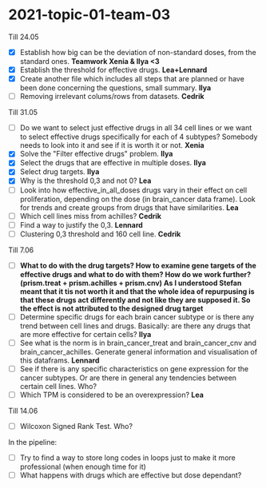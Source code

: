 # 2021-topic-01-team-03

Till 24.05
- [x] Establish how big can be the deviation of non-standard doses, from the standard ones. **Teamwork Xenia & Ilya <3**
- [x] Establish the threshold for effective drugs. **Lea+Lennard**
- [x] Create another file which includes all steps that are planned or have been done concerning the questions, small summary. **Ilya**
- [ ] Removing irrelevant colums/rows from datasets. **Cedrik**

Till 31.05
- [ ] Do we want to select just effective drugs in all 34 cell lines or we want to select effective drugs specifically for each of 4 subtypes? Somebody needs to look into it and see if it is worth it or not. **Xenia**
- [x] Solve the "Filter effective drugs" problem. **Ilya**
- [x] Select the drugs that are effective in multiple doses. **Ilya**
- [x] Select drug targets. **Ilya**
- [x] Why is the threshold 0,3 and not 0? **Lea**
- [ ] Look into how effective_in_all_doses drugs vary in their effect on cell proliferation, depending on the dose (in brain_cancer data frame). Look for trends and create groups from drugs that have similarities. **Lea**
- [ ] Which cell lines miss from achilles? **Cedrik**
- [ ] Find a way to justify the 0,3. **Lennard**
- [ ] Clustering 0,3 threshold and 160 cell line. **Cedrik**

Till 7.06
- [ ] **What to do with the drug targets? How to examine gene targets of the effective drugs and what to do with them? How do we work further? (prism.treat + prism.achilles + prism.cnv) As I understood Stefan meant that it tis not worth it and that the whole idea of repurpusing is that these drugs act differently and not like they are supposed it. So the effect is not attributed to the designed drug target**
- [ ] Determine specific drugs for each brain cancer subtype or is there any trend between cell lines and drugs. Basically: are there any drugs that are more effective for certain cells? **Ilya**
- [ ] See what is the norm is in brain_cancer_treat and brain_cancer_cnv and brain_cancer_achilles. Generate general information and visualisation of this dataframs. **Lennard**
- [ ] See if there is any specific characteristics on gene expression for the cancer subtypes. Or are there in general any tendencies between certain cell lines. Who?
- [ ] Which TPM is considered to be an overexpression? **Lea**

Till 14.06
- [ ] Wilcoxon Signed Rank Test. Who?


In the pipeline:
- [ ] Try to find a way to store long codes in loops just to make it more professional (when enough time for it)
- [ ] What happens with drugs which are effective but dose dependant?

